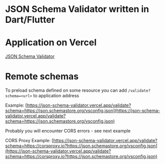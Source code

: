 # JSON Schema Validator written in Dart/Flutter

# Application on Vercel

[JSON Schema Validator](https://json-schema-validator.vercel.app/)

# Remote schemas

To preload schema defined on some resource you can add `/validate?schema=<url>` to application address

Example: [https://json-schema-validator.vercel.app/validate?schema=https://json.schemastore.org/vsconfig.json](https://json-schema-validator.vercel.app/validate?schema=https://json.schemastore.org/vsconfig.json)

Probably you will encounter CORS errors - see next example

CORS Proxy Example: [https://json-schema-validator.vercel.app/validate?schema=https://corsproxy.io?https://json.schemastore.org/vsconfig.json](https://json-schema-validator.vercel.app/validate?schema=https://corsproxy.io?https://json.schemastore.org/vsconfig.json)
